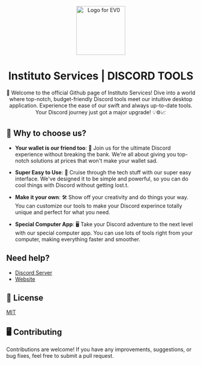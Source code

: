 <p align="center">
    <picture>
        <source media="(prefers-color-scheme: dark)" srcset="https://cdn.discordapp.com/attachments/1134820306201104404/1143959751638650921/logo.png">
        <img src="https://raw.githubusercontent.com/itsdrvgo/create-ev0-app/aee7518a00b922eb80f782c6615b08603f1c3f60/images/EV0.svg" width="130" alt="Logo for EV0">
    </picture>
</p>

<h1 align="center">
    Instituto Services | DISCORD TOOLS
</h1>



<center>

🚀 Welcome to the official Github page of Instituto Services! Dive into a world where top-notch, budget-friendly Discord tools meet our intuitive desktop application. Experience the ease of our swift and always up-to-date tools. Your Discord journey just got a major upgrade! 💡⚙️📈

</center>

## 🤔 Why to choose us?
- **Your wallet is our friend too**: 🌟 Join us for the ultimate Discord experience without breaking the bank. We're all about giving you top-notch solutions at prices that won't make your wallet sad.

- **Super Easy to Use**: 🎨 Cruise through the tech stuff with our super easy interface. We've designed it to be simple and powerful, so you can do cool things with Discord without getting lost.t.

- **Make it your own**: 🛠️ Show off your creativity and do things your way. You can customize our tools to make your Discord experince totally unique and perfect for what you need.

- **Special Computer App**: 🖥️ Take your Discord adventure to the next level with our special computer app. You can use lots of tools right from your computer, making everything faster and smoother.


## Need help?
- [Discord Server](https://discord.com/app)
- [Website](https://comingsoon.com)

## 🪪 License

[MIT](https://choosealicense.com/licenses/mit/)


## 🖥️ Contributing

Contributions are welcome! If you have any improvements, suggestions, or bug fixes, feel free to submit a pull request.





